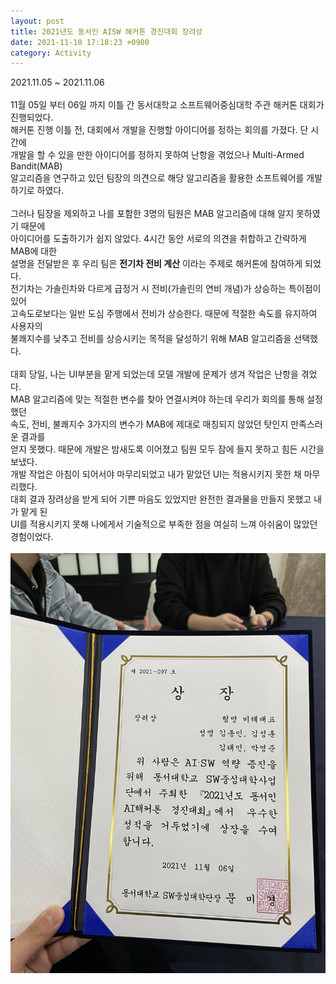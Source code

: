 ```yaml
---
layout: post
title: 2021년도 동서인 AISW 해커톤 경진대회 장려상
date: 2021-11-10 17:18:23 +0900
category: Activity
---
```

2021.11.05 ~ 2021.11.06  
&nbsp;  
11월 05일 부터 06일 까지 이틀 간 동서대학교 소프트웨어중심대학 주관 해커톤 대회가 진행되었다.  
해커톤 진행 이틀 전, 대회에서 개발을 진행할 아이디어를 정하는 회의를 가졌다. 단 시간에  
개발을 할 수 있을 만한 아이디어를 정하지 못하여 난항을 겪었으나 Multi-Armed Bandit(MAB)  
알고리즘을 연구하고 있던 팀장의 의견으로 해당 알고리즘을 활용한 소프트웨어를 개발하기로 하였다.  
&nbsp;  
그러나 팀장을 제외하고 나를 포함한 3명의 팀원은 MAB 알고리즘에 대해 알지 못하였기 때문에  
아이디어를 도출하기가 쉽지 않았다. 4시간 동안 서로의 의견을 취합하고 간략하게 MAB에 대한  
설명을 전달받은 후 우리 팀은 **전기차 전비 계산** 이라는 주제로 해커톤에 참여하게 되었다.  
전기차는 가솔린차와 다르게 급정거 시 전비(가솔린의 연비 개념)가 상승하는 특이점이 있어  
고속도로보다는 일반 도심 주행에서 전비가 상승한다. 때문에 적절한 속도를 유지하여 사용자의  
불쾌지수를 낮추고 전비를 상승시키는 목적을 달성하기 위해 MAB 알고리즘을 선택했다.  
&nbsp;  
대회 당일, 나는 UI부분을 맡게 되었는데 모델 개발에 문제가 생겨 작업은 난항을 겪었다.  
MAB 알고리즘에 맞는 적절한 변수를 찾아 연결시켜야 하는데 우리가 회의를 통해 설정했던  
속도, 전비, 불쾌지수 3가지의 변수가 MAB에 제대로 매칭되지 않았던 탓인지 만족스러운 결과를  
얻지 못했다. 때문에 개발은 밤새도록 이어졌고 팀원 모두 잠에 들지 못하고 힘든 시간을 보냈다.  
개발 작업은 아침이 되어서야 마무리되었고 내가 맡았던 UI는 적용시키지 못한 채 마무리했다.  
대회 결과 장려상을 받게 되어 기쁜 마음도 있었지만 완전한 결과물을 만들지 못했고 내가 맡게 된  
UI를 적용시키지 못해 나에게서 기술적으로 부족한 점을 여실히 느껴 아쉬움이 많았던 경험이었다.  
&nbsp;  
![DSU해커톤](/images/dsu해커톤.jpg)